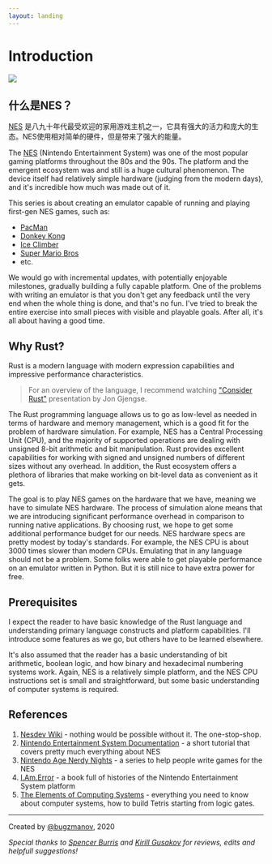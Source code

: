 ```yaml
---
layout: landing
---
```


# Introduction

![](images/intro.png)

## 什么是NES？

[NES](https://en.wikipedia.org/wiki/Nintendo\_Entertainment\_System) 是八九十年代最受欢迎的家用游戏主机之一，它具有强大的活力和庞大的生态。NES使用相对简单的硬件，但是带来了强大的能量。

The [NES](https://en.wikipedia.org/wiki/Nintendo\_Entertainment\_System) (Nintendo Entertainment System) was one of the most popular gaming platforms throughout the 80s and the 90s. The platform and the emergent ecosystem was and still is a huge cultural phenomenon. The device itself had relatively simple hardware (judging from the modern days), and it's incredible how much was made out of it.

This series is about creating an emulator capable of running and playing first-gen NES games, such as:

* [PacMan](https://en.wikipedia.org/wiki/Pac-Man)
* [Donkey Kong](https://en.wikipedia.org/wiki/Donkey\_Kong)
* [Ice Climber](https://en.wikipedia.org/wiki/Ice\_Climber)
* [Super Mario Bros](https://en.wikipedia.org/wiki/Super\_Mario\_Bros)
* etc.

We would go with incremental updates, with potentially enjoyable milestones, gradually building a fully capable platform. One of the problems with writing an emulator is that you don't get any feedback until the very end when the whole thing is done, and that's no fun. I've tried to break the entire exercise into small pieces with visible and playable goals. After all, it's all about having a good time.

## Why Rust?

Rust is a modern language with modern expression capabilities and impressive performance characteristics.

> For an overview of the language, I recommend watching ["Consider Rust"](https://www.youtube.com/watch?v=DnT-LUQgc7s) presentation by Jon Gjengse.

The Rust programming language allows us to go as low-level as needed in terms of hardware and memory management, which is a good fit for the problem of hardware simulation. For example, NES has a Central Processing Unit (CPU), and the majority of supported operations are dealing with unsigned 8-bit arithmetic and bit manipulation. Rust provides excellent capabilities for working with signed and unsigned numbers of different sizes without any overhead. In addition, the Rust ecosystem offers a plethora of libraries that make working on bit-level data as convenient as it gets.

The goal is to play NES games on the hardware that we have, meaning we have to simulate NES hardware. The process of simulation alone means that we are introducing significant performance overhead in comparison to running native applications. By choosing rust, we hope to get some additional performance budget for our needs. NES hardware specs are pretty modest by today's standards. For example, the NES CPU is about 3000 times slower than modern CPUs. Emulating that in any language should not be a problem. Some folks were able to get playable performance on an emulator written in Python. But it is still nice to have extra power for free.

## Prerequisites

I expect the reader to have basic knowledge of the Rust language and understanding primary language constructs and platform capabilities. I'll introduce some features as we go, but others have to be learned elsewhere.

It's also assumed that the reader has a basic understanding of bit arithmetic, boolean logic, and how binary and hexadecimal numbering systems work. Again, NES is a relatively simple platform, and the NES CPU instructions set is small and straightforward, but some basic understanding of computer systems is required.

## References

1. [Nesdev Wiki](http://wiki.nesdev.com/w/index.php/Nesdev\_Wiki) - nothing would be possible without it. The one-stop-shop.
2. [Nintendo Entertainment System Documentation](http://nesdev.com/NESDoc.pdf) - a short tutorial that covers pretty much everything about NES
3. [Nintendo Age Nerdy Nights](https://nerdy-nights.nes.science/) - a series to help people write games for the NES
4. [I.Am.Error](https://www.goodreads.com/book/show/23461364-i-am-error) - a book full of histories of the Nintendo Entertainment System platform
5. [The Elements of Computing Systems](https://www.goodreads.com/book/show/910789.The\_Elements\_of\_Computing\_Systems) - everything you need to know about computer systems, how to build Tetris starting from logic gates.

***

Created by [@bugzmanov](http://twitter.com/bugzmanov), 2020

_Special thanks to_ [_Spencer Burris_](https://github.com/sburris0) _and_ [_Kirill Gusakov_](https://github.com/kgusakov/) _for reviews, edits and helpfull suggestions!_
